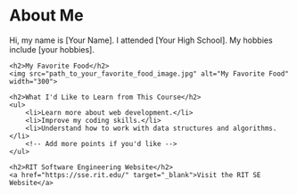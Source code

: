 <head>
    <meta charset="UTF-8">
    <meta name="viewport" content="width=device-width, initial-scale=1.0">
    <title>My GitHub.io Page</title>
</head>
<body>
    <h1>About Me</h1>
    <p>Hi, my name is [Your Name]. I attended [Your High School]. My hobbies include [your hobbies].</p>

    <h2>My Favorite Food</h2>
    <img src="path_to_your_favorite_food_image.jpg" alt="My Favorite Food" width="300">

    <h2>What I'd Like to Learn from This Course</h2>
    <ul>
        <li>Learn more about web development.</li>
        <li>Improve my coding skills.</li>
        <li>Understand how to work with data structures and algorithms.</li>
        <!-- Add more points if you'd like -->
    </ul>

    <h2>RIT Software Engineering Website</h2>
    <a href="https://sse.rit.edu/" target="_blank">Visit the RIT SE Website</a>
</body>